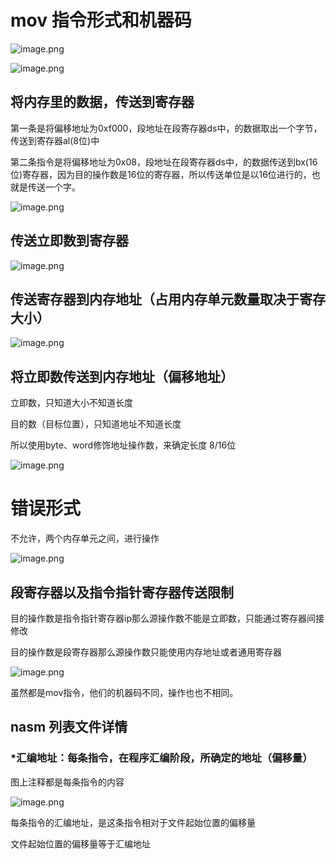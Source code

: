 # mov 指令形式和机器码



![image.png](https://cdn.nlark.com/yuque/0/2021/png/288075/1616655896238-6ca62461-e6db-4ebf-9fa1-75021cb2392c.png)

![image.png](https://cdn.nlark.com/yuque/0/2021/png/288075/1616656432457-c2b9595b-3b0a-4fcf-8821-8696e0b18a92.png)

## 将内存里的数据，传送到寄存器



第一条是将偏移地址为0xf000，段地址在段寄存器ds中，的数据取出一个字节，传送到寄存器al(8位)中

第二条指令是将偏移地址为0x08，段地址在段寄存器ds中，的数据传送到bx(16位)寄存器，因为目的操作数是16位的寄存器，所以传送单位是以16位进行的，也就是传送一个字。

![image.png](https://cdn.nlark.com/yuque/0/2021/png/288075/1616656751087-c7bcbef3-f036-4626-a13b-440c8baa572f.png?x-oss-process=image%2Fresize%2Cw_1714)

## 传送立即数到寄存器

![image.png](https://cdn.nlark.com/yuque/0/2021/png/288075/1616656807234-e8da8f05-5717-4290-a619-1d714e53f03e.png)

## 传送寄存器到内存地址（占用内存单元数量取决于寄存大小）

![image.png](https://cdn.nlark.com/yuque/0/2021/png/288075/1616656900687-d22bfbfd-5907-4e54-bf9c-5315bd29cef4.png?x-oss-process=image%2Fresize%2Cw_1714)

## 将立即数传送到内存地址（偏移地址）

立即数，只知道大小不知道长度

目的数（目标位置），只知道地址不知道长度

所以使用byte、word修饰地址操作数，来确定长度 8/16位

![image.png](https://cdn.nlark.com/yuque/0/2021/png/288075/1616657061877-4433e1f8-8b23-4863-8018-ea95f2b0c509.png?x-oss-process=image%2Fresize%2Cw_1714)

# 错误形式 

不允许，两个内存单元之间，进行操作

![image.png](https://cdn.nlark.com/yuque/0/2021/png/288075/1616659062857-b6472b0b-6b55-4e04-af38-75f1b7419264.png?x-oss-process=image%2Fresize%2Cw_1714)



## 段寄存器以及指令指针寄存器传送限制

目的操作数是指令指针寄存器ip那么源操作数不能是立即数，只能通过寄存器间接修改

目的操作数是段寄存器那么源操作数只能使用内存地址或者通用寄存器

![image.png](https://cdn.nlark.com/yuque/0/2021/png/288075/1616659214278-d10a12ce-3663-4546-9ff4-f3071ea85871.png)

虽然都是mov指令，他们的机器码不同，操作也也不相同。



## nasm 列表文件详情

### *汇编地址：每条指令，在程序汇编阶段，所确定的地址（偏移量）

图上注释都是每条指令的内容

![image.png](https://cdn.nlark.com/yuque/0/2021/png/288075/1616659869562-16300d64-bb8d-4f38-8625-4bfa8dc7b8bb.png?x-oss-process=image%2Fresize%2Cw_1714)

每条指令的汇编地址，是这条指令相对于文件起始位置的偏移量

文件起始位置的偏移量等于汇编地址